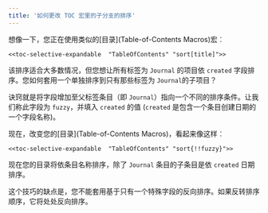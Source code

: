 ```yaml
---
title: '如何更改 TOC 宏里的子分支的排序'
---
```


想像一下，您正在使用类似的[目录](Table-of-Contents Macros)宏︰

```
<<toc-selective-expandable  "TableOfContents" "sort[title]">>
```

该排序适合大多数情况，但您想让所有标签为 `Journal` 的项目依 `created` 字段排序。您如何套用一个单独排序到只有那些标签为 `Journal`的子项目？

诀窍就是将字段增加至父标签条目（即 `Journal`）指向一个不同的排序条件。让我们称此字段为 `fuzzy`，并填入 `created` 的值 (`created` 是包含一个条目创建日期的一个字段名称)。

现在，改变您的[目录](Table-of-Contents Macros)，看起来像这样︰

```
<<toc-selective-expandable  "TableOfContents" "sort{!!fuzzy}">>
```

现在您的目录将依条目名称排序，除了 `Journal` 条目的子条目是依 `created` 日期排序。

这个技巧的缺点是，您不能套用基于只有一个特殊字段的反向排序。如果反转排序顺序，它将处处反向排序。
